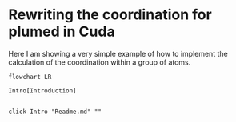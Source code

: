 # Rewriting the coordination for plumed in Cuda

Here I am showing a very simple example of how to implement the calculation of the coordination within a group of atoms.

```mermaid
flowchart LR

Intro[Introduction]


click Intro "Readme.md" ""
```
